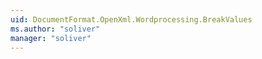 ```yaml
---
uid: DocumentFormat.OpenXml.Wordprocessing.BreakValues
ms.author: "soliver"
manager: "soliver"
---
```

